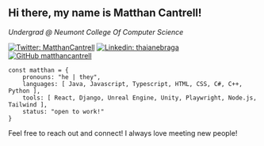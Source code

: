 <h2>Hi there, my name is Matthan Cantrell!</h2>
<p><em>Undergrad @ Neumont College Of Computer Science</em></p>

[![Twitter: MatthanCantrell](https://img.shields.io/twitter/follow/MatthanCantrell?style=social)](https://twitter.com/MatthanCantrell)
[![Linkedin: thaianebraga](https://img.shields.io/badge/-matthancantrell-blue?style=flat-square&logo=Linkedin&logoColor=white&link=https://www.linkedin.com/in/matthancantrell/)](https://www.linkedin.com/in/matthancantrell/)
[![GitHub matthancantrell](https://img.shields.io/github/followers/matthancantrell?label=follow&style=social)](https://github.com/matthancantrell)

```
const matthan = {
    pronouns: "he | they",
    languages: [ Java, Javascript, Typescript, HTML, CSS, C#, C++, Python ],
    tools: [ React, Django, Unreal Engine, Unity, Playwright, Node.js, Tailwind ],
    status: "open to work!"
}
```

<p>Feel free to reach out and connect! I always love meeting new people!</p>
